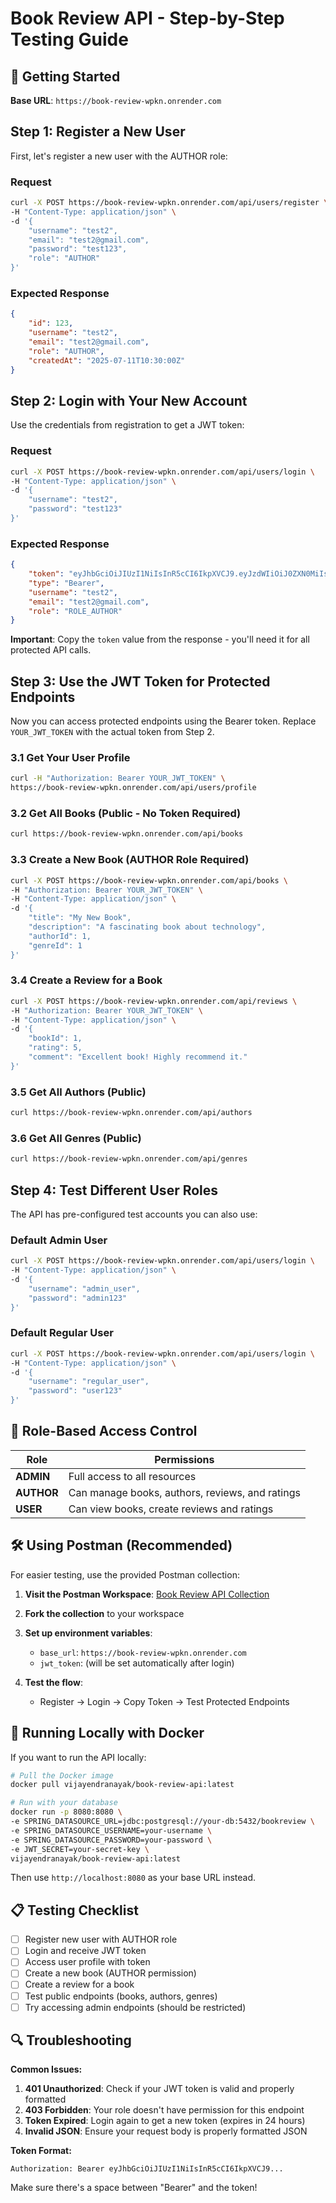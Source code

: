 # Book Review API - Step-by-Step Testing Guide

## 🚀 Getting Started

**Base URL**: `https://book-review-wpkn.onrender.com`

## Step 1: Register a New User

First, let's register a new user with the AUTHOR role:

### Request
```bash
curl -X POST https://book-review-wpkn.onrender.com/api/users/register \
-H "Content-Type: application/json" \
-d '{
    "username": "test2",
    "email": "test2@gmail.com",
    "password": "test123",
    "role": "AUTHOR"
}'
```

### Expected Response
```json
{
    "id": 123,
    "username": "test2",
    "email": "test2@gmail.com",
    "role": "AUTHOR",
    "createdAt": "2025-07-11T10:30:00Z"
}
```

## Step 2: Login with Your New Account

Use the credentials from registration to get a JWT token:

### Request
```bash
curl -X POST https://book-review-wpkn.onrender.com/api/users/login \
-H "Content-Type: application/json" \
-d '{
    "username": "test2",
    "password": "test123"
}'
```

### Expected Response
```json
{
    "token": "eyJhbGciOiJIUzI1NiIsInR5cCI6IkpXVCJ9.eyJzdWIiOiJ0ZXN0MiIsInJvbGUiOiJST0xFX0FVVEhPUiIsImlhdCI6MTY4OTk2MzAwMCwiZXhwIjoxNjkwMDQ5NDAwfQ.abc123def456...",
    "type": "Bearer",
    "username": "test2",
    "email": "test2@gmail.com",
    "role": "ROLE_AUTHOR"
}
```

**Important**: Copy the `token` value from the response - you'll need it for all protected API calls.

## Step 3: Use the JWT Token for Protected Endpoints

Now you can access protected endpoints using the Bearer token. Replace `YOUR_JWT_TOKEN` with the actual token from Step 2.

### 3.1 Get Your User Profile

```bash
curl -H "Authorization: Bearer YOUR_JWT_TOKEN" \
https://book-review-wpkn.onrender.com/api/users/profile
```

### 3.2 Get All Books (Public - No Token Required)

```bash
curl https://book-review-wpkn.onrender.com/api/books
```

### 3.3 Create a New Book (AUTHOR Role Required)

```bash
curl -X POST https://book-review-wpkn.onrender.com/api/books \
-H "Authorization: Bearer YOUR_JWT_TOKEN" \
-H "Content-Type: application/json" \
-d '{
    "title": "My New Book",
    "description": "A fascinating book about technology",
    "authorId": 1,
    "genreId": 1
}'
```

### 3.4 Create a Review for a Book

```bash
curl -X POST https://book-review-wpkn.onrender.com/api/reviews \
-H "Authorization: Bearer YOUR_JWT_TOKEN" \
-H "Content-Type: application/json" \
-d '{
    "bookId": 1,
    "rating": 5,
    "comment": "Excellent book! Highly recommend it."
}'
```

### 3.5 Get All Authors (Public)

```bash
curl https://book-review-wpkn.onrender.com/api/authors
```

### 3.6 Get All Genres (Public)

```bash
curl https://book-review-wpkn.onrender.com/api/genres
```

## Step 4: Test Different User Roles

The API has pre-configured test accounts you can also use:

### Default Admin User
```bash
curl -X POST https://book-review-wpkn.onrender.com/api/users/login \
-H "Content-Type: application/json" \
-d '{
    "username": "admin_user",
    "password": "admin123"
}'
```

### Default Regular User
```bash
curl -X POST https://book-review-wpkn.onrender.com/api/users/login \
-H "Content-Type: application/json" \
-d '{
    "username": "regular_user",
    "password": "user123"
}'
```

## 🔐 Role-Based Access Control

| Role | Permissions |
|------|-------------|
| **ADMIN** | Full access to all resources |
| **AUTHOR** | Can manage books, authors, reviews, and ratings |
| **USER** | Can view books, create reviews and ratings |

## 🛠️ Using Postman (Recommended)

For easier testing, use the provided Postman collection:

1. **Visit the Postman Workspace**: [Book Review API Collection](https://crimson-zodiac-594948.postman.co/workspace/My-Workspace~9e659192-6e99-48a3-8371-d3ffaa1761a6/collection/24909042-40d1ebc2-e36b-4628-a34d-4eabc2151caa?action=share&creator=24909042)

2. **Fork the collection** to your workspace

3. **Set up environment variables**:
   - `base_url`: `https://book-review-wpkn.onrender.com`
   - `jwt_token`: (will be set automatically after login)

4. **Test the flow**:
   - Register → Login → Copy Token → Test Protected Endpoints

## 🐳 Running Locally with Docker

If you want to run the API locally:

```bash
# Pull the Docker image
docker pull vijayendranayak/book-review-api:latest

# Run with your database
docker run -p 8080:8080 \
-e SPRING_DATASOURCE_URL=jdbc:postgresql://your-db:5432/bookreview \
-e SPRING_DATASOURCE_USERNAME=your-username \
-e SPRING_DATASOURCE_PASSWORD=your-password \
-e JWT_SECRET=your-secret-key \
vijayendranayak/book-review-api:latest
```

Then use `http://localhost:8080` as your base URL instead.

## 📋 Testing Checklist

- [ ] Register new user with AUTHOR role
- [ ] Login and receive JWT token
- [ ] Access user profile with token
- [ ] Create a new book (AUTHOR permission)
- [ ] Create a review for a book
- [ ] Test public endpoints (books, authors, genres)
- [ ] Try accessing admin endpoints (should be restricted)

## 🔍 Troubleshooting

**Common Issues:**

1. **401 Unauthorized**: Check if your JWT token is valid and properly formatted
2. **403 Forbidden**: Your role doesn't have permission for this endpoint
3. **Token Expired**: Login again to get a new token (expires in 24 hours)
4. **Invalid JSON**: Ensure your request body is properly formatted JSON

**Token Format:**
```
Authorization: Bearer eyJhbGciOiJIUzI1NiIsInR5cCI6IkpXVCJ9...
```

Make sure there's a space between "Bearer" and the token!